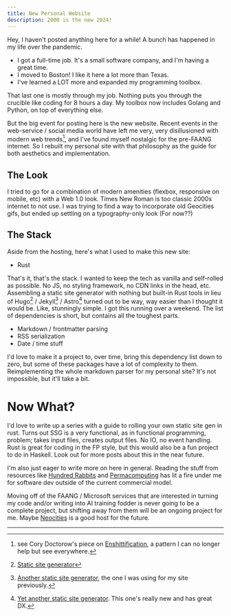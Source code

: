 ```yaml
---
title: New Personal Website
description: 2000 is the new 2024!
---
```


Hey, I haven't posted anything here for a while! A bunch has happened in my life over the pandemic.

- I got a full-time job. It's a small software company, and I'm having a great time.
- I moved to Boston! I like it here a lot more than Texas.
- I've learned a LOT more and expanded my programming toolbox.

That last one is mostly through my job. Nothing puts you through the crucible like coding for 8 hours a day. My toolbox now includes Golang and Python, on top of everything else.

But the big event for posting here is the new website. Recent events in the web-service / social media world have left me very, very disillusioned with modern web trends[^1], and I've found myself nostalgic for the pre-FAANG internet. So I rebuilt my personal site with that philosophy as the guide for both aesthetics and implementation.

## The Look

I tried to go for a combination of modern amenities (flexbox, responsive on mobile, etc) with a Web 1.0 look. Times New Roman is too classic 2000s internet to not use. I was trying to find a way to incorporate old Geocities gifs, but ended up settling on a typography-only look (For now??)

## The Stack

Aside from the hosting, here's what I used to make this new site:

- Rust

That's it, that's the stack. I wanted to keep the tech as vanilla and self-rolled as possible. No JS, no styling framework, no CDN links in the head, etc. Assembling a static site generator with nothing but built-in Rust tools in lieu of Hugo[^2] / Jekyll[^3] / Astro[^4] turned out to be way, way easier than I thought it would be. Like, stunningly simple. I got this running over a weekend. The list of dependencies is short, but contains all the toughest parts.

- Markdown / frontmatter parsing
- RSS serialization
- Date / time stuff

I'd love to make it a project to, over time, bring this dependency list down to zero, but some of these packages have a lot of complexity to them. Reimplementing the whole markdown parser for my personal site? It's not impossible, but it'll take a bit.

# Now What?

I'd love to write up a series with a guide to rolling your own static site gen in rust. Turns out SSG is a very functional, as in functional programming, problem; takes input files, creates output files. No IO, no event handling. Rust is great for coding in the FP style, but this would also be a fun project to do in Haskell. Look out for more posts about this in the near future.

I'm also just eager to write more on here in general. Reading the stuff from resources like [Hundred Rabbits](https://100r.co/site/home.html) and [Permacomputing](https://permacomputing.net/) has lit a fire under me for software dev outside of the current commercial model.

Moving off of the FAANG / Microsoft services that are interested in turning my code and/or writing into AI training fodder is never going to be a complete project, but shifting away from them will be an ongoing project for me. Maybe [Neocities](https://neocities.org/) is a good host for the future.

---

[^1]: see Cory Doctorow's piece on [Enshittification](https://pluralistic.net/2023/01/21/potemkin-ai/#hey-guys), a pattern I can no longer help but see everywhere.

<!---->

[^2]: [Static site generator](https://gohugo.io/)

<!---->

[^3]: [Another static site generator](https://jekyllrb.com/), the one I was using for my site previously.

<!---->

[^4]: [Yet another static site generator](https://astro.build/). This one's really new and has great DX.
